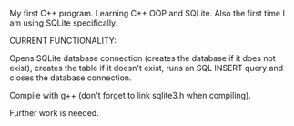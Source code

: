 My first C++ program. Learning C++ OOP and SQLite. Also the first time I am using SQLite specifically.

CURRENT FUNCTIONALITY:

Opens SQLite database connection (creates the database if it does not exist), creates the table if it doesn't exist, runs an SQL INSERT query and closes the database connection.

Compile with g++ (don't forget to link sqlite3.h when compiling).

Further work is needed.
